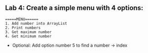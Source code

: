 ## Lab 4: Create a simple menu with 4 options:
```
=====MENU======
1. Add number into ArrayList
2. Print numbers
3. Get maximum number
4. Get minimum number
```

* Optional: Add option number 5 to find a number -> index
